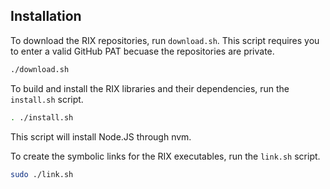 ## Installation
To download the RIX repositories, run `download.sh`. This script requires you to enter a valid GitHub PAT becuase the repositories are private.
```bash
./download.sh
```

To build and install the RIX libraries and their dependencies, run the `install.sh` script.
```bash
. ./install.sh
```
This script will install Node.JS through nvm.

To create the symbolic links for the RIX executables, run the `link.sh` script.
```bash
sudo ./link.sh
```
